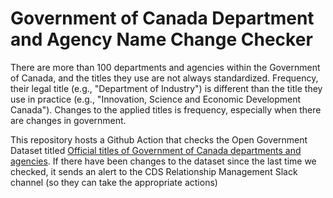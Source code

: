 # Government of Canada Department and Agency Name Change Checker

There are more than 100 departments and agencies within the Government of Canada,
and the titles they use are not always standardized. Frequency, their legal title
(e.g., "Department of Industry") is different than the title they use in practice
(e.g., "Innovation, Science and Economic Development Canada"). Changes to the applied
titles is frequency, especially when there are changes in government.

This repository hosts a Github Action that checks the Open Government Dataset
titled [Official titles of Government of Canada departments and agencies](https://open.canada.ca/data/en/dataset/83320390-7715-43bc-a281-2049bf5d4232/resource/f0ca63e0-c15e-45b5-9656-77abe1564b1c). If there have been changes to the dataset since
the last time we checked, it sends an alert to the CDS Relationship Management Slack
channel (so they can take the appropriate actions)

